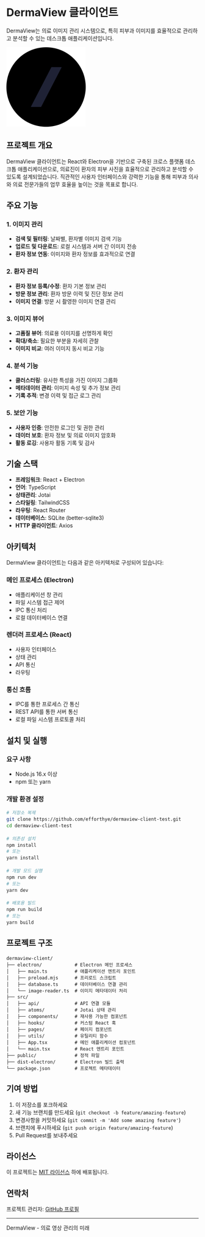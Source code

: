 # DermaView 클라이언트

DermaView는 의료 이미지 관리 시스템으로, 특히 피부과 이미지를 효율적으로 관리하고 분석할 수 있는 데스크톱 애플리케이션입니다.

![DermaView 로고](https://raw.githubusercontent.com/efforthye/dermaview-client-test/main/public/dermaview-icon.svg)

## 프로젝트 개요

DermaView 클라이언트는 React와 Electron을 기반으로 구축된 크로스 플랫폼 데스크톱 애플리케이션으로, 의료진이 환자의 피부 사진을 효율적으로 관리하고 분석할 수 있도록 설계되었습니다. 직관적인 사용자 인터페이스와 강력한 기능을 통해 피부과 의사와 의료 전문가들의 업무 효율을 높이는 것을 목표로 합니다.

## 주요 기능

### 1. 이미지 관리
- **검색 및 필터링**: 날짜별, 환자별 이미지 검색 기능
- **업로드 및 다운로드**: 로컬 시스템과 서버 간 이미지 전송
- **환자 정보 연동**: 이미지와 환자 정보를 효과적으로 연결

### 2. 환자 관리
- **환자 정보 등록/수정**: 환자 기본 정보 관리
- **방문 정보 관리**: 환자 방문 이력 및 진단 정보 관리
- **이미지 연결**: 방문 시 촬영한 이미지 연결 관리

### 3. 이미지 뷰어
- **고품질 뷰어**: 의료용 이미지를 선명하게 확인
- **확대/축소**: 필요한 부분을 자세히 관찰
- **이미지 비교**: 여러 이미지 동시 비교 기능

### 4. 분석 기능
- **클러스터링**: 유사한 특성을 가진 이미지 그룹화
- **메타데이터 관리**: 이미지 속성 및 추가 정보 관리
- **기록 추적**: 변경 이력 및 접근 로그 관리

### 5. 보안 기능
- **사용자 인증**: 안전한 로그인 및 권한 관리
- **데이터 보호**: 환자 정보 및 의료 이미지 암호화
- **활동 로깅**: 사용자 활동 기록 및 감사

## 기술 스택

- **프레임워크**: React + Electron
- **언어**: TypeScript
- **상태관리**: Jotai
- **스타일링**: TailwindCSS
- **라우팅**: React Router
- **데이터베이스**: SQLite (better-sqlite3)
- **HTTP 클라이언트**: Axios

## 아키텍처

DermaView 클라이언트는 다음과 같은 아키텍처로 구성되어 있습니다:

### 메인 프로세스 (Electron)
- 애플리케이션 창 관리
- 파일 시스템 접근 제어
- IPC 통신 처리
- 로컬 데이터베이스 연결

### 렌더러 프로세스 (React)
- 사용자 인터페이스
- 상태 관리
- API 통신
- 라우팅

### 통신 흐름
- IPC를 통한 프로세스 간 통신
- REST API를 통한 서버 통신
- 로컬 파일 시스템 프로토콜 처리

## 설치 및 실행

### 요구 사항
- Node.js 16.x 이상
- npm 또는 yarn

### 개발 환경 설정

```bash
# 저장소 복제
git clone https://github.com/efforthye/dermaview-client-test.git
cd dermaview-client-test

# 의존성 설치
npm install
# 또는
yarn install

# 개발 모드 실행
npm run dev
# 또는
yarn dev

# 배포용 빌드
npm run build
# 또는
yarn build
```

## 프로젝트 구조

```
dermaview-client/
├── electron/            # Electron 메인 프로세스
│   ├── main.ts          # 애플리케이션 엔트리 포인트
│   ├── preload.mjs      # 프리로드 스크립트
│   ├── database.ts      # 데이터베이스 연결 관리
│   └── image-reader.ts  # 이미지 메타데이터 처리
├── src/
│   ├── api/             # API 연결 모듈
│   ├── atoms/           # Jotai 상태 관리
│   ├── components/      # 재사용 가능한 컴포넌트
│   ├── hooks/           # 커스텀 React 훅
│   ├── pages/           # 페이지 컴포넌트
│   ├── utils/           # 유틸리티 함수
│   ├── App.tsx          # 메인 애플리케이션 컴포넌트
│   └── main.tsx         # React 엔트리 포인트
├── public/              # 정적 파일
├── dist-electron/       # Electron 빌드 출력
└── package.json         # 프로젝트 메타데이터
```

## 기여 방법

1. 이 저장소를 포크하세요
2. 새 기능 브랜치를 만드세요 (`git checkout -b feature/amazing-feature`)
3. 변경사항을 커밋하세요 (`git commit -m 'Add some amazing feature'`)
4. 브랜치에 푸시하세요 (`git push origin feature/amazing-feature`)
5. Pull Request를 보내주세요

## 라이선스

이 프로젝트는 [MIT 라이선스](LICENSE) 하에 배포됩니다.

## 연락처

프로젝트 관리자: [GitHub 프로필](https://github.com/efforthye)

---

DermaView - 의료 영상 관리의 미래